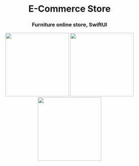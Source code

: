 <h1 align="center">E-Commerce Store</h1>
<h3 align="center">Furniture online store, SwiftUI</h3>

<p align="center">
  <img src="https://github.com/Increase12345/E-CommerceApp/assets/98255061/6831b08a-3610-4e2e-8af9-025e64097015" width="200" />
  <img src="https://github.com/Increase12345/E-CommerceApp/assets/98255061/44bc9942-6434-41c1-bd89-92eec83c01b9" width="200" />
  <img src="https://github.com/Increase12345/E-CommerceApp/assets/98255061/0a6ab8b4-e6a0-41d8-94fa-5ad559f0d288" width="200" />
</p>
